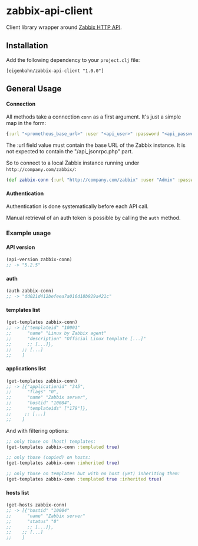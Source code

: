 # zabbix-api-client

Client library wrapper around [Zabbix HTTP API](https://www.zabbix.com/documentation/current/manual/api).


## Installation

Add the following dependency to your `project.clj` file:

    [eigenbahn/zabbix-api-client "1.0.0"]


## General Usage

#### Connection

All methods take a connection `conn` as a first argument. It's just a simple map in the form:

```clojure
{:url "<prometheus_base_url>" :user "<api_user>" :password "<api_password>"}
```

The :url field value must contain the base URL of the Zabbix instance. It is not expected to contain the "/api_jsonrpc.php" part.

So to connect to a local Zabbix instance running under `http://company.com/zabbix/`:

```clojure
(def zabbix-conn {:url "http://company.com/zabbix" :user "Admin" :password "zabbix"})
```

#### Authentication

Authentication is done systematically before each API call.

Manual retrieval of an auth token is possible by calling the `auth` method.

### Example usage

#### API version

```clojure
(api-version zabbix-conn)
;; -> "5.2.5"
```

#### auth

```clojure
(auth zabbix-conn)
;; -> "dd021d412befeea7a016d18b929a421c"
```

#### templates list

```clojure
(get-templates zabbix-conn)
;; -> [{"templateid" "10001"
;;      "name" "Linux by Zabbix agent"
;;      "description" "Official Linux template [...]"
;;      ;; [...]},
;;    ;; [...]
;;    ]
```

#### applications list

```clojure
(get-templates zabbix-conn)
;; -> [{"applicationid" "345",
;;      "flags" "0",
;;      "name" "Zabbix server",
;;      "hostid" "10084",
;;      "templateids" ["179"]},
;;     ;; [...]
;;    ]
```

And with filtering options:

```clojure
;; only those on (host) templates:
(get-templates zabbix-conn :templated true)

;; only those (copied) on hosts:
(get-templates zabbix-conn :inherited true)

;; only those on templates but with no host (yet) inheriting them:
(get-templates zabbix-conn :templated true :inherited true)
```

#### hosts list

```clojure
(get-hosts zabbix-conn)
;; -> [{"hostid" "10004"
;;      "name" "Zabbix server"
;;      "status" "0"
;;      ;; [...]},
;;    ;; [...]
;;    ]
```
